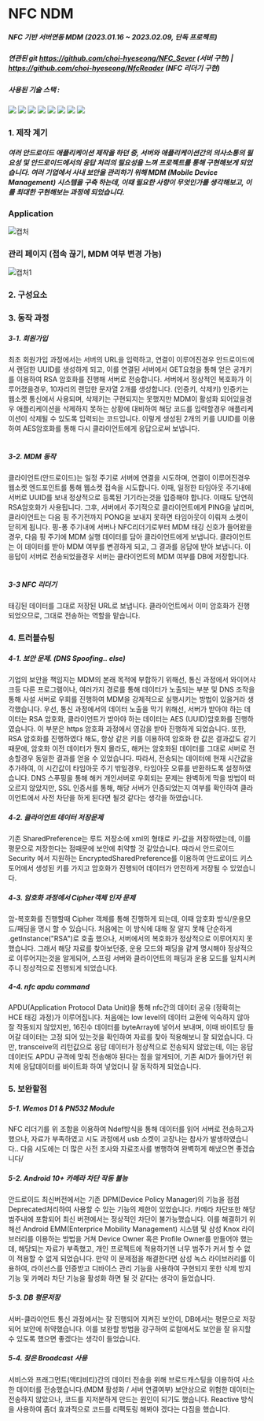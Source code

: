 # NFC NDM
##### NFC 기반 서버연동 MDM (2023.01.16 ~ 2023.02.09, 단독 프로젝트)
##### 연관된 git https://github.com/choi-hyeseong/NFC_Sever (서버 구현) | https://github.com/choi-hyeseong/NfcReader (NFC 리더기 구현)
##### 사용된 기술 스택 :
<img src="https://img.shields.io/badge/kotlin-7F52FF?style=for-the-badge&logo=kotlin&logoColor=white"> <img src="https://img.shields.io/badge/bootstrap-7952B3?style=for-the-badge&logo=bootstrap&logoColor=white"> <img src="https://img.shields.io/badge/html5-E34F26?style=for-the-badge&logo=html5&logoColor=white"> 
  <img src="https://img.shields.io/badge/javascript-F7DF1E?style=for-the-badge&logo=javascript&logoColor=black">  <img src="https://img.shields.io/badge/mysql-4479A1?style=for-the-badge&logo=mysql&logoColor=white">  <img src="https://img.shields.io/badge/spring boot-6DB33F?style=for-the-badge&logo=springboot&logoColor=white">
   <img src="https://img.shields.io/badge/mysql-4479A1?style=for-the-badge&logo=mysql&logoColor=white"> <img src="https://img.shields.io/badge/jquery-0769AD?style=for-the-badge&logo=jquery&logoColor=white">
   
### 1. 제작 계기
##### 여러 안드로이드 애플리케이션 제작을 하던 중, 서버와 애플리케이션간의 의사소통의 필요성 및 안드로이드에서의 응답 처리의 필요성을 느껴 프로젝트를 통해 구현해보게 되었습니다. 여러 기업에서 사내 보안을 관리하기 위해 MDM (Mobile Device Management) 시스템을 구축 하는데, 이때 필요한 사항이 무엇인가를 생각해보고, 이를 최대한 구현해보는 과정에 되었습니다.
### Application</br>
![캡처](https://user-images.githubusercontent.com/114974288/217720645-0f088cf9-49db-459f-99bf-e977d09a900f.PNG)
### 관리 페이지 (접속 끊기, MDM 여부 변경 가능)</br> 
![캡처1](https://user-images.githubusercontent.com/114974288/217720894-28f618ae-277c-4775-84ef-2c9c4442d3e6.PNG)


### 2. 구성요소


### 3. 동작 과정
##### 3-1. 회원가입</br>
최초 회원가입 과정에서는 서버의 URL을 입력하고, 연결이 이루어진경우 안드로이드에서 랜덤한 UUID를 생성하게 되고, 이를 연결된 서버에서 GET요청을 통해 얻은 공개키를 이용하여 RSA 암호화를 진행해 서버로 전송합니다.
서버에서 정상적인 복호화가 이루어졌을경우, 10자리의 랜덤한 문자열 2개를 생성합니다. (인증키, 삭제키) 인증키는 웹소켓 통신에서 사용되며, 삭제키는 구현되지는 못했지만 MDM이 활성화 되어있을경우 애플리케이션을 삭제하지 못하는 상황에 대비하여
해당 코드를 입력할경우 애플리케이션이 삭제될 수 있도록 입력되는 코드입니다. 이렇게 생성된 2개의 키를 UUID를 이용하여 AES암호화를 통해 다시 클라이언트에게 응답으로써 보냅니다.

##### </br>3-2. MDM 동작</br>
클라이언트(안드로이드)는 일정 주기로 서버에 연결을 시도하며, 연결이 이루어진경우 웹소켓 엔드포인트를 통해 웹소켓 접속을 시도합니다. 이때, 일정한 타임아웃 주기내에 서버로 UUID를 보내 정상적으로 등록된 기기라는것을 입증해야 합니다.
이때도 당연히 RSA암호화가 사용됩니다. 그후, 서버에서 주기적으로 클라이언트에게 PING을 날리며, 클라이언트는 다음 핑 주기전까지 PONG을 보내지 못하면 타임아웃이 이뤄져 소켓이 닫히게 됩니다.
핑-퐁 주기내에 서버나 NFC리더기로부터 MDM 태깅 신호가 들어왔을경우, 다음 핑 주기에 MDM 실행 데이터를 담아 클라이언트에게 보냅니다. 클라이언트는 이 데이터를 받아 MDM 여부를 변경하게 되고, 그 결과를 응답에 받아 보냅니다.
이 응답이 서버로 전송되었을경우 서버는 클라이언트의 MDM 여부를 DB에 저장합니다.

##### </br>3-3 NFC 리더기</br>
태깅된 데이터를 그대로 저장된 URL로 보냅니다. 클라이언트에서 이미 암호화가 진행되었으므로, 그대로 전송하는 역할을 맡습니다.

### 4. 트러블슈팅
##### 4-1. 보안 문제. (DNS Spoofing.. else)
기업의 보안을 책임지는 MDM의 본래 목적에 부합하기 위해선, 통신 과정에서 와이어샤크등 다른 프로그램이나, 여러가지 경로를 통해 데이터가 노출되는 부분 및 DNS 조작을 통해 사설 서버로 우회를 진행하여 MDM을 강제적으로 실행시키는 방법이 있을거라 생각했습니다.
우선, 통신 과정에서의 데이터 노출을 막기 위해선, 서버가 받아야 하는 데이터는 RSA 암호화, 클라이언트가 받아야 하는 데이터는 AES (UUID)암호화를 진행하였습니다. 이 부분은 https 암호화 과정에서 영감을 받아 진행하게 되었습니다. 또한, RSA 암호화를 진행하였다 해도, 항상 같은 키를 이용하여 암호화 한 값은 결과값도 같기 때문에,
암호화 이전 데이터가 뭔지 몰라도, 해커는 암호화된 데이터를 그대로 서버로 전송할경우 동일한 결과를 얻을 수 있었습니다. 따라서, 전송되는 데이터에 현재 시간값을 추가하여, 이 시간값이 타임아웃 주기 밖일경우, 타임아웃 오류를 반환하도록 설정하였습니다.
DNS 스푸핑을 통해 해커 개인서버로 우회되는 문제는 완벽하게 막을 방법이 떠오르지 않았지만, SSL 인증서를 통해, 해당 서버가 인증되었는지 여부를 확인하여 클라이언트에서 사전 차단을 하게 된다면 될것 같다는 생각을 하였습니다.
##### 4-2. 클라이언트 데이터 저장문제
기존 SharedPreference는 루트 저장소에 xml의 형태로 키-값을 저장하였는데, 이를 평문으로 저장한다는 점때문에 보안에 취약할 것 같았습니다. 따라서 안드로이드 Security 에서 지원하는 EncryptedSharedPreference를 이용하여
안드로이드 키스토어에서 생성된 키를 가지고 암호화가 진행되어 데이터가 안전하게 저장될 수 있었습니다.
##### 4-3. 암호화 과정에서 Cipher객체 인자 문제
암-복호화를 진행할때 Cipher 객체를 통해 진행하게 되는데, 이때 암호화 방식/운용모드/패딩을 명시 할 수 있습니다. 처음에는 이 방식에 대해 잘 알지 못해 단순하게 .getInstance("RSA")로 호출 했으나, 서버에서의 복호화가 정상적으로 이루어지지 못했습니다.
그래서 해당 자료를 찾아보던중, 운용 모드와 패딩을 같게 명시해야 정상적으로 이루어지는것을 알게되어, 스프링 서버와 클라이언트의 패딩과 운용 모드를 일치시켜주니 정상적으로 진행되게 되었습니다.
##### 4-4. nfc apdu command
APDU(Application Protocol Data Unit)을 통해 nfc간의 데이터 공유 (정확히는 HCE 태깅 과정)가 이루어집니다. 처음에는 low level의 데이터 교환에 익숙하지 않아 잘 작동되지 않았지만, 16진수 데이터를 byteArray에 넣어서 보내며, 이때 바이트당 들어갈 데이터는 고정 되어 있는것을 확인하여
자료를 찾아 적용해보니 잘 되었습니다. 다만, transceive의 리턴값으로 응답 데이터가 정상적으로 전송되지 않았는데, 이는 응답 데이터도 APDU 규격에 맞춰 전송해야 된다는 점을 알게되어, 기존 AID가 들어가던 위치에 응답데이터를 바이트화 하여 넣었더니 잘 동작하게 되었습니다.

### 5. 보완할점
##### 5-1. Wemos D1 & PN532 Module
NFC 리더기를 위 조합을 이용하여 Ndef방식을 통해 데이터를 읽어 서버로 전송하고자 했으나, 자료가 부족하였고 시도 과정에서 usb 소켓이 고장나는 참사가 발생하였습니다.. 다음 시도에는 더 많은 사전 조사와 자료조사를 병행하여 완벽하게 해냈으면 좋겠습니다/
##### 5-2. Android 10+ 카메라 차단 작동 불능
안드로이드 최신버전에서는 기존 DPM(Device Policy Manager)의 기능을 점점 Deprecated처리하여 사용할 수 있는 기능의 제한이 있었습니다. 카메라 차단또한 해당 범주내에 포함되어 최신 버젼에서는 정상적인 차단이 불가능했습니다.
이를 해결하기 위해선 Android EMM(Enterprice Mobility Management) 시스템 및 삼성 Knox 라이브러리를 이용하는 방법을 거쳐 Device Owner 혹은 Profile Owner를 만들어야 했는데, 해당되는 자료가 부족했고, 개인 프로젝트에 적용하기엔 너무 범주가 커서 할 수 없이 적용할 수 없게 되었습니다.
만약 이 문제점을 해결한다면 삼성 녹스 라이브러리를 이용하여, 라이선스를 인증받고 디바이스 관리 기능을 사용하여 구현되지 못한 삭제 방지 기능 및 카메라 차단 기능을 활성화 하면 될 것 같다는 생각이 들었습니다.
##### 5-3. DB 평문저장
서버-클라이언트 통신 과정에서는 잘 진행되어 지켜진 보안이, DB에서는 평문으로 저장되어 보안에 취약했습니다. 이를 보완할 방법을 강구하여 로컬에서도 보안을 잘 유지할 수 있도록 했으면 좋겠다는 생각이 들었습니다.
##### 5-4. 잦은 Broadcast 사용
서비스와 프래그먼트(액티비티)간의 데이터 전송을 위해 브로드캐스팅을 이용하여 사소한 데이터를 전송했습니다.(MDM 활성화 / 서버 연결여부) 보안상으로 위험한 데이터는 전송하지 않았으나, 코드를 지저분하게 만드는 원인이 되기도 했습니다. 
Reactive 방식을 사용하여 좀더 효과적으로 코드를 리팩토링 해봐야 겠다는 다짐을 했습니다.

